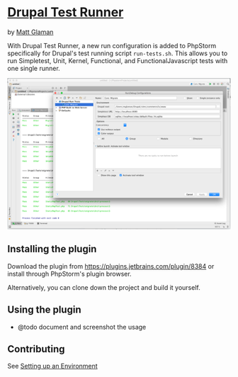 [Drupal Test Runner][home]
==================

by [Matt Glaman][glamanate]

With Drupal Test Runner, a new run configuration is added to PhpStorm specifically for Drupal's test running script
`run-tests.sh`. This allows you to run Simpletest, Unit, Kernel, Functional, and FunctionalJavascript tests with one
 single runner.

![Run Configruation and output](docs/Run_Debug_Configurations.png)

## Installing the plugin

Download the plugin from https://plugins.jetbrains.com/plugin/8384 or install through PhpStorm's plugin browser.

Alternatively, you can clone down the project and build it yourself.

## Using the plugin

* @todo document and screenshot the usage

## Contributing

See [Setting up an Environment](https://github.com/mglaman/intellij-drupal-run-tests/wiki/Setting-up-IntelliJ-IDEA-CE-for-development)



[home]: https://github.com/mglaman/intellij-drupal-run-tests
[glamanate]: https://glamanate.com
